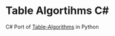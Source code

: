 # Table Algortihms C#
C# Port of [Table-Algorithms](https://github.com/Pomid0rchik/Table-Algorithms) in Python
